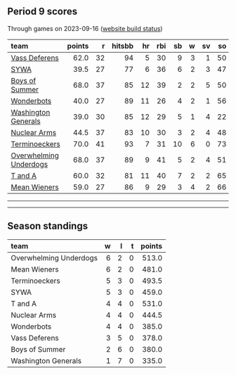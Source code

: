 

## Period 9 scores

Through games on 2023-09-16 ([website build status](https://github.com/brian-bot/pl-site/actions))


|team                   | points|  r| hitsbb| hr| rbi| sb|  w| sv| so|   era|  whip|
|:----------------------|------:|--:|------:|--:|---:|--:|--:|--:|--:|-----:|-----:|
|[Vass Deferens](./vassdeferens)|   62.0| 32|     94|  5|  30|  9|  3|  1| 50| 2.395| 1.040|
|[SYWA](./sywa)         |   39.5| 27|     77|  6|  36|  6|  2|  3| 47| 5.153| 1.328|
|[Boys of Summer](./boysofsummer)|   68.0| 37|     85| 12|  39|  2|  2|  5| 50| 1.609| 1.073|
|[Wonderbots](./wonderbots)|   40.0| 27|     89| 11|  26|  4|  2|  1| 56| 6.071| 1.385|
|[Washington Generals](./washingtongenerals)|   39.0| 30|     85| 12|  29|  5|  1|  4| 22| 5.538| 1.692|
|[Nuclear Arms](./nucleararms)|   44.5| 37|     83| 10|  30|  3|  2|  4| 48| 5.283| 1.391|
|[Terminoeckers](./terminoeckers)|   70.0| 41|     93|  7|  31| 10|  6|  0| 73| 4.959| 1.148|
|[Overwhelming Underdogs](./overwhelmingunderdogs)|   68.0| 37|     89|  9|  41|  5|  2|  4| 51| 4.558| 1.130|
|[T and A](./tanda)     |   60.0| 32|     81| 11|  40|  7|  2|  2| 65| 4.610| 1.152|
|[Mean Wieners](./meanwieners)|   59.0| 27|     86|  9|  29|  3|  4|  2| 66| 2.382| 0.988|

* * *
* * *

## Season standings


|team                   |  w|  l|  t| points|
|:----------------------|--:|--:|--:|------:|
|Overwhelming Underdogs |  6|  2|  0|  513.0|
|Mean Wieners           |  6|  2|  0|  481.0|
|Terminoeckers          |  5|  3|  0|  493.5|
|SYWA                   |  5|  3|  0|  459.0|
|T and A                |  4|  4|  0|  531.0|
|Nuclear Arms           |  4|  4|  0|  444.5|
|Wonderbots             |  4|  4|  0|  385.0|
|Vass Deferens          |  3|  5|  0|  378.0|
|Boys of Summer         |  2|  6|  0|  380.0|
|Washington Generals    |  1|  7|  0|  335.0|


